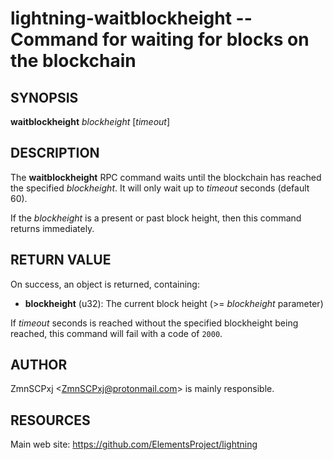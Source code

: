 lightning-waitblockheight -- Command for waiting for blocks on the blockchain
=============================================================================

SYNOPSIS
--------

**waitblockheight** *blockheight* \[*timeout*\]

DESCRIPTION
-----------

The **waitblockheight** RPC command waits until the blockchain
has reached the specified *blockheight*.
It will only wait up to *timeout* seconds (default 60).

If the *blockheight* is a present or past block height, then this
command returns immediately.

RETURN VALUE
------------

[comment]: # (GENERATE-FROM-SCHEMA-START)
On success, an object is returned, containing:
- **blockheight** (u32): The current block height (>= *blockheight* parameter)

[comment]: # (GENERATE-FROM-SCHEMA-END)

If *timeout* seconds is reached without the specified blockheight
being reached, this command will fail with a code of `2000`.

AUTHOR
------

ZmnSCPxj <<ZmnSCPxj@protonmail.com>> is mainly responsible.

RESOURCES
---------

Main web site: <https://github.com/ElementsProject/lightning>

[comment]: # ( SHA256STAMP:bf58d803775bc97144d92449d85de21189fa00fe9cec22bd64bc7cde87ebfe06)
